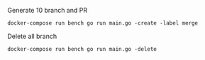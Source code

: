 Generate 10 branch and PR
```
docker-compose run bench go run main.go -create -label merge
```
Delete all branch
```
docker-compose run bench go run main.go -delete
```